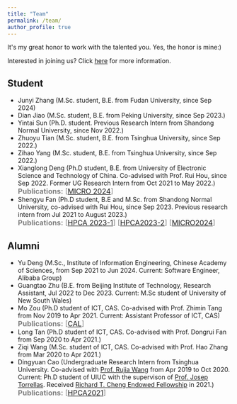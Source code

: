 ```yaml
---
title: "Team"
permalink: /team/
author_profile: true
---
```


It's my great honor to work with the talented you. Yes, the honor is mine:)

Interested in joining us? Click [here](../pages/recruiting) for more information.


## Student

+ Junyi Zhang (M.Sc. student, B.E. from Fudan University, since Sep 2024)
+ Dian Jiao (M.Sc. student, B.E. from Peking University, since Sep 2023.)
+ Yintai Sun (Ph.D. student. Previous Research Intern from Shandong Normal University, since Nov 2022.)
+ Zhuoyu Tian (M.Sc. student, B.E. from Tsinghua University, since Sep 2022.)
+ Zihao Yang (M.Sc. student, B.E. from Tsinghua University, since Sep 2022.)
+ Xianglong Deng (Ph.D student, B.E. from University of Electronic Science and Technology of China. Co-advised with Prof. Rui Hou, since Sep 2022. Former UG Research Intern from Oct 2021 to May 2022.)
<br><font size="3" color="grey"><b>Publications:</b> [<a href="../publications/MICRO2024">MICRO 2024</a>] </font><br>
+ Shengyu Fan (Ph.D student, B.E and M.Sc. from Shandong Normal University, co-advised with Rui Hou, since Sep 2023. Previous research intern from Jul 2021 to August 2023.) 
<br><font size="3" color="grey"><b>Publications:</b> [<a href="../publications/HPCA2023-1">HPCA 2023-1</a>] [<a href="../publications/HPCA2023-2">HPCA2023-2</a>] [<a href="../publications/MICRO2024">MICRO2024</a>]</font><br>


## Alumni

+ Yu Deng (M.Sc., Institute of Information Engineering, Chinese Academy of Sciences, from Sep 2021 to Jun 2024. Current: Software Engineer, Alibaba Group)
+ Guangtao Zhu (B.E. from Beijing Institute of Technology, Research Assistant, Jul 2022 to Dec 2023. Current: M.Sc student of University of New South Wales)
+ Mo Zou (Ph.D student of ICT, CAS. Co-advised with Prof. Zhimin Tang from Nov 2019 to Apr 2021. Current: Assistant Professor of ICT, CAS) 
<br><font size="3" color="grey"><b>Publications:</b> [<a href="../publications/CAL2022">CAL</a>]</font><br>
+ Long Tan (Ph.D student of ICT, CAS. Co-advised with Prof. Dongrui Fan from Sep 2020 to Apr 2021.)
+ Ziqi Wang (M.Sc. student of ICT, CAS. Co-advised with Prof. Hao Zhang from Mar 2020 to Apr 2021.)
+ Dingyuan Cao (Undergraduate Research Intern from Tsinghua University. Co-advised with [Prof. Rujia Wang](https://www.iit.edu/directory/people/rujia-wang) from Apr 2019 to Oct 2020. Current: Ph.D student of UIUC with the supervison of [Prof. Josep Torrellas](http://iacoma.cs.uiuc.edu/josep/torrellas.html). Received [Richard T. Cheng Endowed Fellowship](https://cs.illinois.edu/about/awards/graduate-fellowships-awards/richard-t-cheng-endowed-fellowship) in 2021.) 
<br><font size="3" color="grey"><b>Publications:</b> [<a href="../publications/HPCA2021">HPCA2021</a>]</font><br>